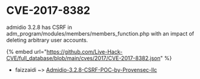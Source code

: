 # CVE-2017-8382

admidio 3.2.8 has CSRF in adm_program/modules/members/members_function.php with an impact of deleting arbitrary user accounts.

{% embed url="https://github.com/Live-Hack-CVE/full_database/blob/main/cves/2017/CVE-2017-8382.json" %}


* faizzaidi ~> [Admidio-3.2.8-CSRF-POC-by-Provensec-llc](https://www.alice-snow.ru/2017/database/cve-2017-8382/admidio-3.2.8-csrf-poc-by-provensec-llc-faizzaidi)